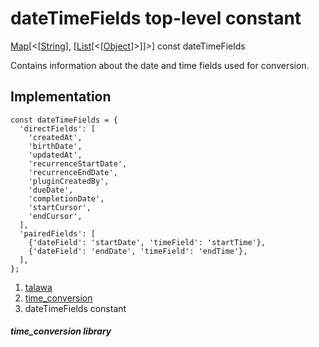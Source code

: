 
<div>

# dateTimeFields top-level constant

</div>


[Map](https://api.flutter.dev/flutter/dart-core/Map-class.html)[\<[[String](https://api.flutter.dev/flutter/dart-core/String-class.html)],
[[List](https://api.flutter.dev/flutter/dart-core/List-class.html)[\<[[Object](https://api.flutter.dev/flutter/dart-core/Object-class.html)]\>]]\>]
const dateTimeFields



Contains information about the date and time fields used for conversion.



## Implementation

``` language-dart
const dateTimeFields = {
  'directFields': [
    'createdAt',
    'birthDate',
    'updatedAt',
    'recurrenceStartDate',
    'recurrenceEndDate',
    'pluginCreatedBy',
    'dueDate',
    'completionDate',
    'startCursor',
    'endCursor',
  ],
  'pairedFields': [
    {'dateField': 'startDate', 'timeField': 'startTime'},
    {'dateField': 'endDate', 'timeField': 'endTime'},
  ],
};
```







1.  [talawa](../index.html)
2.  [time_conversion](../utils_time_conversion/)
3.  dateTimeFields constant

##### time_conversion library








